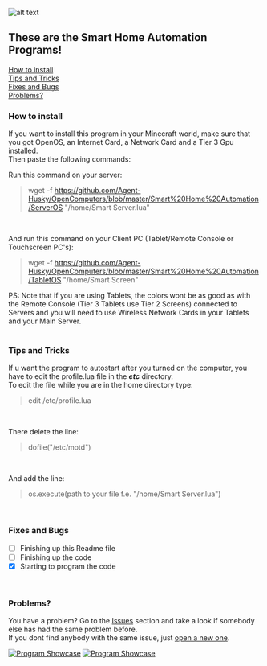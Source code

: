 ![alt text](https://cdn.ttgtmedia.com/rms/onlineImages/iota-smart_home.jpg)
## These are the Smart Home Automation Programs!
[How to install](https://github.com/Agent-Husky/OpenComputers/blob/master/Smart%20Home%20Automation/README.md#how-to-install) <br>
[Tips and Tricks](https://github.com/Agent-Husky/OpenComputers/blob/master/Smart%20Home%20Automation/README.md#tips-and-tricks) <br>
[Fixes and Bugs](https://github.com/Agent-Husky/OpenComputers/blob/master/Smart%20Home%20Automation/README.md#fixes-and-bugs) <br>
[Problems?](https://github.com/Agent-Husky/OpenComputers/blob/master/Smart%20Home%20Automation/README.md#problems)
<br>

### How to install
If you want to install this program in your Minecraft world, make sure that you got OpenOS, an Internet Card, a Network Card and a Tier 3 Gpu installed. <br>
Then paste the following commands: <br>

Run this command on your server:
> wget -f https://github.com/Agent-Husky/OpenComputers/blob/master/Smart%20Home%20Automation/ServerOS "/home/Smart Server.lua" <br> 
<br>

And run this command on your Client PC (Tablet/Remote Console or Touchscreen PC's):
> wget -f https://github.com/Agent-Husky/OpenComputers/blob/master/Smart%20Home%20Automation/TabletOS "/home/Smart Screen" <br>

PS: Note that if you are using Tablets, the colors wont be as good as with the Remote Console (Tier 3 Tablets use Tier 2 Screens) connected to Servers and you will need to use Wireless Network Cards in your Tablets and your Main Server.
<br>
<br>

### Tips and Tricks
If u want the program to autostart after you turned on the computer, you have to edit the profile.lua file in the <i><b>etc</b></i> directory. <br>
To edit the file while you are in the home directory type:
> edit /etc/profile.lua <br> 
<br>

There delete the line:
>dofile("/etc/motd") <br>
<br>

And add the line:
>os.execute(path to your file f.e. "/home/Smart Server.lua")

<br>

### Fixes and Bugs
- [ ] Finishing up this Readme file
- [ ] Finishing up the code
- [x] Starting to program the code

<br>

### Problems?
You have a problem? Go to the [Issues](https://github.com/Agent-Husky/OpenComputers/issues) section and take a look if somebody else has had the same problem before. <br>
If you dont find anybody with the same issue, just [open a new one](https://github.com/Agent-Husky/OpenComputers/issues/new/choose).

[![Program Showcase](https://i.ytimg.com/vi/8IycdrAkHE8/maxresdefault.jpg)](https://www.youtube.com/watch?v=8IycdrAkHE8&t)
[![Program Showcase](https://i.ytimg.com/vi/8IycdrAkHE8/hqdefault.jpg)](https://www.youtube.com/watch?v=8IycdrAkHE8&t)
